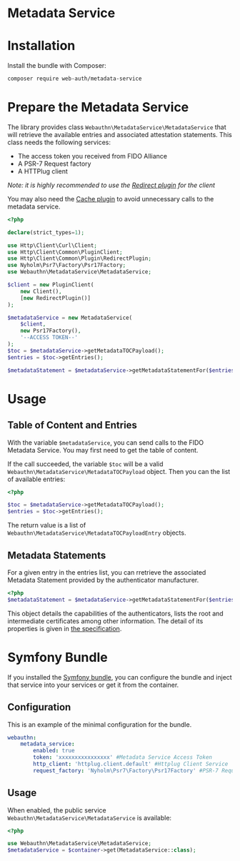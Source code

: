 Metadata Service
=================

# Installation

Install the bundle with Composer:

```sh
composer require web-auth/metadata-service
```

# Prepare the Metadata Service

The library provides class `Webauthn\MetadataService\MetadataService` that will retrieve the available entries and associated attestation statements.
This class needs the following services:

* The access token you received from FIDO Alliance
* A PSR-7 Request factory
* A HTTPlug client

*Note: it is highly recommended to use the [Redirect plugin](http://docs.php-http.org/en/latest/plugins/redirect.html) for the client*

You may also need the [Cache plugin](http://docs.php-http.org/en/latest/plugins/cache.html) to avoid unnecessary calls to the metadata service.

```php
<?php

declare(strict_types=1);

use Http\Client\Curl\Client;
use Http\Client\Common\PluginClient;
use Http\Client\Common\Plugin\RedirectPlugin;
use Nyholm\Psr7\Factory\Psr17Factory;
use Webauthn\MetadataService\MetadataService;

$client = new PluginClient(
    new Client(),
    [new RedirectPlugin()]
);

$metadataService = new MetadataService(
    $client,
    new Psr17Factory(),
    '--ACCESS TOKEN--'
);
$toc = $metadataService->getMetadataTOCPayload();
$entries = $toc->getEntries();

$metadataStatement = $metadataService->getMetadataStatementFor($entries[0]);
```

# Usage

## Table of Content and Entries

With the variable `$metadataService`, you can send calls to the FIDO Metadata Service.
You may first need to get the table of content.

If the call succeeded, the variable `$toc` will be a valid `Webauthn\MetadataService\MetadataTOCPayload` object.
Then you can the list of available entries:

```php
<?php

$toc = $metadataService->getMetadataTOCPayload();
$entries = $toc->getEntries();
```

The return value is a list of `Webauthn\MetadataService\MetadataTOCPayloadEntry` objects.

## Metadata Statements

For a given entry in the entries list, you can rretrieve the associated Metadata Statement provided by the authenticator manufacturer.


```php
<?php
$metadataStatement = $metadataService->getMetadataStatementFor($entries[0]);
```

This object details the capabilities of the authenticators, lists the root and intermediate certificates among other information.
The detail of its properties is given in [the specification](https://fidoalliance.org/specs/fido-v2.0-rd-20180702/fido-metadata-statement-v2.0-rd-20180702.html#metadata-keys).

# Symfony Bundle

If you installed the [Symfony bundle](../symfony/index.md), you can configure the bundle and inject that service into your services
or get it from the container.

## Configuration

This is an example of the minimal configuration for the bundle.

```yaml
webauthn:
    metadata_service:
        enabled: true
        token: 'xxxxxxxxxxxxxxxx' #Metadata Service Access Token
        http_client: 'httplug.client.default' #Httplug Client Service
        request_factory: 'Nyholm\Psr7\Factory\Psr17Factory' #PSR-7 Request Factory
```

## Usage

When enabled, the public service `Webauthn\MetadataService\MetadataService` is available:

```php
<?php

use Webauthn\MetadataService\MetadataService;
$metadataService = $container->get(MetadataService::class);
```

